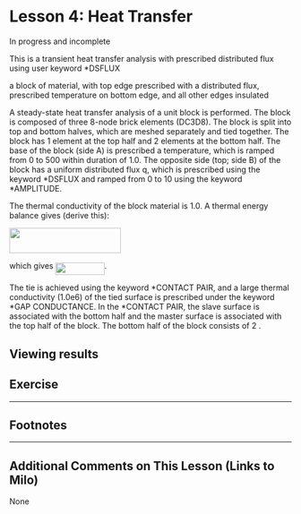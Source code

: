 # Lesson 4: Heat Transfer

In progress and incomplete

This is a transient heat transfer analysis with prescribed distributed flux using user keyword *DSFLUX 

a block of material, with top edge prescribed with a distributed flux, prescribed temperature on bottom edge, and all other edges insulated 

A steady-state heat transfer analysis of a unit block is performed. The block is composed of three 8-node brick elements (DC3D8). The block is split into top and bottom halves, which are meshed separately and tied together. The block has 1 element at the top half and 2 elements at the bottom half. The base of the block (side A) is prescribed a temperature, which is ramped from 0 to 500 within duration of 1.0. The opposite side (top; side B) of the block has a uniform distributed flux q, which is prescribed using the keyword *DSFLUX and ramped from 0 to 10 using the keyword *AMPLITUDE. 

The thermal conductivity of the block material is 1.0. A thermal energy balance gives (derive this):

<img src="/04_Lesson/tex/0f68de1a0af52c3967a54b6662de23dd.svg?invert_in_darkmode&sanitize=true" align=middle width=199.30623899999998pt height=45.072403200000004pt/>

which gives <img src="/04_Lesson/tex/c4640865a1c45f7c31e717d540c63b88.svg?invert_in_darkmode&sanitize=true" align=middle width=87.39303209999999pt height=22.831056599999986pt/>. 

The tie is achieved using the keyword *CONTACT PAIR, and a large thermal conductivity (1.0e6) of the tied surface is prescribed under the keyword *GAP CONDUCTANCE. In the *CONTACT PAIR, the slave surface is associated with the bottom half and the master surface is associated with the top half of the block.
The bottom half of the block consists of 2 .

## Viewing results	
	
## Exercise 


---
## Footnotes

---
## Additional Comments on This Lesson (Links to Milo)
None
